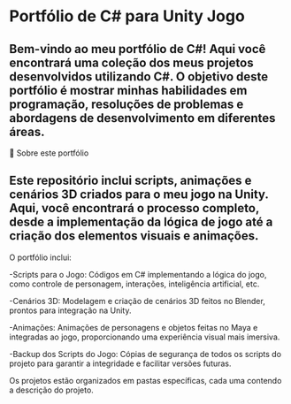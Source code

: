 # Portfólio de C# para Unity Jogo

## Bem-vindo ao meu portfólio de C#! Aqui você encontrará uma coleção dos meus projetos desenvolvidos utilizando C#. O objetivo deste portfólio é mostrar minhas habilidades em programação, resoluções de problemas e abordagens de desenvolvimento em diferentes áreas.
🚀 Sobre este portfólio

## Este repositório inclui scripts, animações e cenários 3D criados para o meu jogo na Unity. Aqui, você encontrará o processo completo, desde a implementação da lógica de jogo até a criação dos elementos visuais e animações.

O portfólio inclui:

-Scripts para o Jogo: Códigos em C# implementando a lógica do jogo, como controle de personagem, interações, inteligência artificial, etc.

-Cenários 3D: Modelagem e criação de cenários 3D feitos no Blender, prontos para integração na Unity.

-Animações: Animações de personagens e objetos feitas no Maya e integradas ao jogo, proporcionando uma experiência visual mais imersiva.

-Backup dos Scripts do Jogo: Cópias de segurança de todos os scripts do projeto para garantir a integridade e facilitar versões futuras.

Os projetos estão organizados em pastas específicas, cada uma contendo a descrição do projeto.


